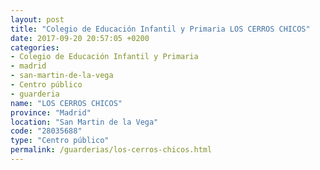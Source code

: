 ```yaml
---
layout: post
title: "Colegio de Educación Infantil y Primaria LOS CERROS CHICOS"
date: 2017-09-20 20:57:05 +0200
categories:
- Colegio de Educación Infantil y Primaria
- madrid
- san-martin-de-la-vega
- Centro público
- guarderia
name: "LOS CERROS CHICOS"
province: "Madrid"
location: "San Martin de la Vega"
code: "28035688"
type: "Centro público"
permalink: /guarderias/los-cerros-chicos.html
---
```

